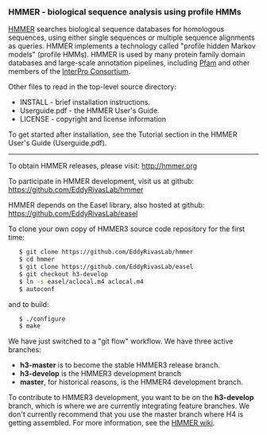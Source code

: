 ### **HMMER - biological sequence analysis using profile HMMs**

[HMMER](http://hmmer.org) searches biological sequence databases for homologous sequences,
using either single sequences or multiple sequence alignments as
queries. HMMER implements a technology called "profile hidden Markov
models" (profile HMMs). HMMER is used by many protein family domain
databases and large-scale annotation pipelines, including
[Pfam](http://pfam.xfam.org) and other members of the
[InterPro Consortium](http://www.ebi.ac.uk/interpro/).

Other files to read in the top-level source directory:
   * INSTALL - brief installation instructions.
   * Userguide.pdf - the HMMER User's Guide.
   * LICENSE - copyright and license information

To get started after installation, see the Tutorial section in the
HMMER User's Guide (Userguide.pdf).

________________________________________________________________

To obtain HMMER releases, please visit:  http://hmmer.org

To participate in HMMER development, visit us at github: https://github.com/EddyRivasLab/hmmer

HMMER depends on the Easel library, also hosted at github:  https://github.com/EddyRivasLab/easel

To clone your own copy of HMMER3 source code repository for the first time:

```bash
   $ git clone https://github.com/EddyRivasLab/hmmer
   $ cd hmmer
   $ git clone https://github.com/EddyRivasLab/easel
   $ git checkout h3-develop
   $ ln -s easel/aclocal.m4 aclocal.m4
   $ autoconf
```

and to build:

```bash
   $ ./configure
   $ make
```

We have just switched to a "git flow" workflow. We have three active branches:
 * **h3-master** is to become the stable HMMER3 release branch. 
 * **h3-develop** is the HMMER3 development branch
 * **master**, for historical reasons, is the HMMER4 development branch.

To contribute to HMMER3 development, you want to be on the
**h3-develop** branch, which is where we are currently integrating
feature branches. We don't currently recommend that you use the master
branch where H4 is getting assembled. For more information, see the
[HMMER wiki](https://github.com/EddyRivasLab/hmmer/wiki).




